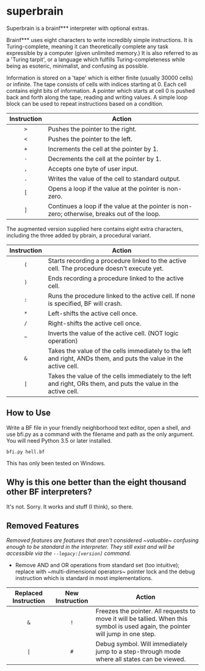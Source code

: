  # superbrain

Superbrain is a brainf*** interpreter with optional extras.

Brainf*** uses eight characters to write incredibly simple instructions. It is Turing-complete, meaning it can theoretically complete any task expressible by a computer (given unlimited memory.) It is also referred to as a 'Turing tarpit', or a language which fulfills Turing-completeness while being as esoteric, minimalist, and confusing as possible.

Information is stored on a 'tape' which is either finite (usually 30000 cells) or infinite. The tape consists of cells with indices starting at 0. Each cell contains eight bits of information. A pointer which starts at cell 0 is pushed back and forth along the tape, reading and writing values. A simple loop block can be used to repeat instructions based on a condition.

| Instruction | Action |
| :---: | --- |
| `>` | Pushes the pointer to the right. |
| `<` | Pushes the pointer to the left. |
| `+` | Increments the cell at the pointer by 1. |
| `-` | Decrements the cell at the pointer by 1. |
| `,` | Accepts one byte of user input. |
| `.` | Writes the value of the cell to standard output. |
| `[` | Opens a loop if the value at the pointer is non-zero. |
| `]` | Continues a loop if the value at the pointer is non-zero; otherwise, breaks out of the loop. |

The augmented version supplied here contains eight extra characters, including the three added by pbrain, a procedural variant.

| Instruction | Action |
| :---: | --- |
| `(` | Starts recording a procedure linked to the active cell. The procedure doesn't execute yet. |
| `)` | Ends recording a procedure linked to the active cell. |
| `:` | Runs the procedure linked to the active cell. If none is specified, BF will crash. |
| `*` | Left-shifts the active cell once. |
| `/` | Right-shifts the active cell once. |
| `~` | Inverts the value of the active cell. (NOT logic operation) |
| `&` | Takes the value of the cells immediately to the left and right, ANDs them, and puts the value in the active cell. |
| `\|` | Takes the value of the cells immediately to the left and right, ORs them, and puts the value in the active cell. |

## How to Use

Write a BF file in your friendly neighborhood text editor, open a shell, and use bfi.py as a command with the filename and path as the only argument. You will need Python 3.5 or later installed.

`bfi.py hell.bf`

This has only been tested on Windows.

## Why is this one better than the eight thousand other BF interpreters?

It's not. Sorry. It works and stuff (I think), so there.

## Removed Features

*Removed features are features that aren't considered ~valuable~ confusing enough to be standard in the interpreter. They still exist and will be accessible via the `--legacy:[version]` command.*

- Remove AND and OR operations from standard set (too intuitive); replace with ~multi-dimensional operators~ pointer lock and the debug instruction which is standard in most implementations.

| Replaced Instruction | New Instruction | Action |
| :---: | :---: | --- |
| `&` | `!` | Freezes the pointer. All requests to move it will be tallied. When this symbol is used again, the pointer will jump in one step. |
| `\|` | `#` | Debug symbol. Will immediately jump to a step-through mode where all states can be viewed. |
